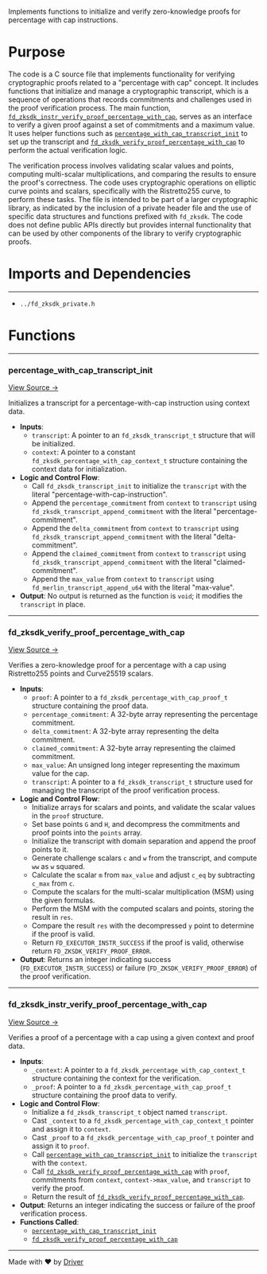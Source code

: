 <!--------------------------------------------------------------------------------->
<!-- IMPORTANT: This file is auto-generated by Driver (https://driver.ai). -------->
<!-- Manual edits may be overwritten on future commits. --------------------------->
<!--------------------------------------------------------------------------------->

Implements functions to initialize and verify zero-knowledge proofs for percentage with cap instructions.

# Purpose
The code is a C source file that implements functionality for verifying cryptographic proofs related to a "percentage with cap" concept. It includes functions that initialize and manage a cryptographic transcript, which is a sequence of operations that records commitments and challenges used in the proof verification process. The main function, [`fd_zksdk_instr_verify_proof_percentage_with_cap`](<#fd_zksdk_instr_verify_proof_percentage_with_cap>), serves as an interface to verify a given proof against a set of commitments and a maximum value. It uses helper functions such as [`percentage_with_cap_transcript_init`](<#percentage_with_cap_transcript_init>) to set up the transcript and [`fd_zksdk_verify_proof_percentage_with_cap`](<#fd_zksdk_verify_proof_percentage_with_cap>) to perform the actual verification logic.

The verification process involves validating scalar values and points, computing multi-scalar multiplications, and comparing the results to ensure the proof's correctness. The code uses cryptographic operations on elliptic curve points and scalars, specifically with the Ristretto255 curve, to perform these tasks. The file is intended to be part of a larger cryptographic library, as indicated by the inclusion of a private header file and the use of specific data structures and functions prefixed with `fd_zksdk`. The code does not define public APIs directly but provides internal functionality that can be used by other components of the library to verify cryptographic proofs.
# Imports and Dependencies

---
- `../fd_zksdk_private.h`


# Functions

---
### percentage\_with\_cap\_transcript\_init<!-- {{#callable:percentage_with_cap_transcript_init}} -->
[View Source →](<../../../../../../../../src/flamenco/runtime/program/zksdk/instructions/fd_zksdk_percentage_with_cap.c#L3>)

Initializes a transcript for a percentage-with-cap instruction using context data.
- **Inputs**:
    - `transcript`: A pointer to an `fd_zksdk_transcript_t` structure that will be initialized.
    - `context`: A pointer to a constant `fd_zksdk_percentage_with_cap_context_t` structure containing the context data for initialization.
- **Logic and Control Flow**:
    - Call `fd_zksdk_transcript_init` to initialize the `transcript` with the literal "percentage-with-cap-instruction".
    - Append the `percentage_commitment` from `context` to `transcript` using `fd_zksdk_transcript_append_commitment` with the literal "percentage-commitment".
    - Append the `delta_commitment` from `context` to `transcript` using `fd_zksdk_transcript_append_commitment` with the literal "delta-commitment".
    - Append the `claimed_commitment` from `context` to `transcript` using `fd_zksdk_transcript_append_commitment` with the literal "claimed-commitment".
    - Append the `max_value` from `context` to `transcript` using `fd_merlin_transcript_append_u64` with the literal "max-value".
- **Output**: No output is returned as the function is `void`; it modifies the `transcript` in place.


---
### fd\_zksdk\_verify\_proof\_percentage\_with\_cap<!-- {{#callable:fd_zksdk_verify_proof_percentage_with_cap}} -->
[View Source →](<../../../../../../../../src/flamenco/runtime/program/zksdk/instructions/fd_zksdk_percentage_with_cap.c#L14>)

Verifies a zero-knowledge proof for a percentage with a cap using Ristretto255 points and Curve25519 scalars.
- **Inputs**:
    - `proof`: A pointer to a `fd_zksdk_percentage_with_cap_proof_t` structure containing the proof data.
    - `percentage_commitment`: A 32-byte array representing the percentage commitment.
    - `delta_commitment`: A 32-byte array representing the delta commitment.
    - `claimed_commitment`: A 32-byte array representing the claimed commitment.
    - `max_value`: An unsigned long integer representing the maximum value for the cap.
    - `transcript`: A pointer to a `fd_zksdk_transcript_t` structure used for managing the transcript of the proof verification process.
- **Logic and Control Flow**:
    - Initialize arrays for scalars and points, and validate the scalar values in the `proof` structure.
    - Set base points `G` and `H`, and decompress the commitments and proof points into the `points` array.
    - Initialize the transcript with domain separation and append the proof points to it.
    - Generate challenge scalars `c` and `w` from the transcript, and compute `ww` as `w` squared.
    - Calculate the scalar `m` from `max_value` and adjust `c_eq` by subtracting `c_max` from `c`.
    - Compute the scalars for the multi-scalar multiplication (MSM) using the given formulas.
    - Perform the MSM with the computed scalars and points, storing the result in `res`.
    - Compare the result `res` with the decompressed `y` point to determine if the proof is valid.
    - Return `FD_EXECUTOR_INSTR_SUCCESS` if the proof is valid, otherwise return `FD_ZKSDK_VERIFY_PROOF_ERROR`.
- **Output**: Returns an integer indicating success (`FD_EXECUTOR_INSTR_SUCCESS`) or failure (`FD_ZKSDK_VERIFY_PROOF_ERROR`) of the proof verification.


---
### fd\_zksdk\_instr\_verify\_proof\_percentage\_with\_cap<!-- {{#callable:fd_zksdk_instr_verify_proof_percentage_with_cap}} -->
[View Source →](<../../../../../../../../src/flamenco/runtime/program/zksdk/instructions/fd_zksdk_percentage_with_cap.c#L141>)

Verifies a proof of a percentage with a cap using a given context and proof data.
- **Inputs**:
    - `_context`: A pointer to a `fd_zksdk_percentage_with_cap_context_t` structure containing the context for the verification.
    - `_proof`: A pointer to a `fd_zksdk_percentage_with_cap_proof_t` structure containing the proof data to verify.
- **Logic and Control Flow**:
    - Initialize a `fd_zksdk_transcript_t` object named `transcript`.
    - Cast `_context` to a `fd_zksdk_percentage_with_cap_context_t` pointer and assign it to `context`.
    - Cast `_proof` to a `fd_zksdk_percentage_with_cap_proof_t` pointer and assign it to `proof`.
    - Call [`percentage_with_cap_transcript_init`](<#percentage_with_cap_transcript_init>) to initialize the `transcript` with the `context`.
    - Call [`fd_zksdk_verify_proof_percentage_with_cap`](<#fd_zksdk_verify_proof_percentage_with_cap>) with `proof`, commitments from `context`, `context->max_value`, and `transcript` to verify the proof.
    - Return the result of [`fd_zksdk_verify_proof_percentage_with_cap`](<#fd_zksdk_verify_proof_percentage_with_cap>).
- **Output**: Returns an integer indicating the success or failure of the proof verification process.
- **Functions Called**:
    - [`percentage_with_cap_transcript_init`](<#percentage_with_cap_transcript_init>)
    - [`fd_zksdk_verify_proof_percentage_with_cap`](<#fd_zksdk_verify_proof_percentage_with_cap>)



---
Made with ❤️ by [Driver](https://www.driver.ai/)